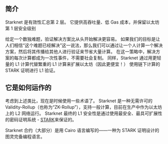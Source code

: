## 简介

Starknet 是有效性汇总第 2 层。 它提供高吞吐量、低 Gas 成本，并保留以太坊第 1 层安全级别

给定一个数独难题，验证解决方案比从头开始解决更容易。 如果我们的目标是让人们相信“这个难题已经解决”这一说法，那么我们可以通过让一个人计算一个解决方案，然后将其传播给其他人进行验证来节省大量计算。 在这一策略中，解决方案的每次计算都成为一次性事件，不需要社会复制。 同样，Starknet 通过用更轻量的 L1 计算代替繁重的 L1 计算来扩展以太坊（因此更便宜！） 使用链下计算的 STARK 证明进行 L1 验证。

## 它是如何运作的

考虑到上述类比，现在是时候使用一些术语了。 Starknet 是一种无需许可的 Validity-Rollup（也称为“ZK-Rollup”），支持一般计算，目前在生产中作为以太坊上的 L2 网络运行。 Starknet 最终的 L1 安全性是通过使用最安全、最具可扩展性的密码证明系统 - [STARK](https://starkware.co/stark/)来保证的。

Starknet 合约（大部分）是用 Cairo 语言编写的——一种为 STARK 证明设计的图灵完备编程语言。